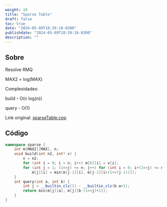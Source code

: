```yaml
---
weight: 10
title: "Sparse Table"
draft: false
toc: true
date: "2024-05-09T18:39:18-0300"
publishdate: "2024-05-09T18:39:18-0300"
description: ""
---
```


## Sobre
 Resolve RMQ

 MAX2 = log(MAX)



 Complexidades:

 build - O(n log(n))

 query - O(1)



Link original: [sparseTable.cpp](https://github.com/brunomaletta/Biblioteca/tree/master/Codigo/Estruturas/sparseTable.cpp)

## Código
```cpp
namespace sparse {
	int m[MAX2][MAX], n;
	void build(int n2, int* v) {
		n = n2;
		for (int i = 0; i < n; i++) m[0][i] = v[i];
		for (int j = 1; (1<<j) <= n; j++) for (int i = 0; i+(1<<j) <= n; i++)
			m[j][i] = min(m[j-1][i], m[j-1][i+(1<<(j-1))]);
	}
	int query(int a, int b) {
		int j = __builtin_clz(1) - __builtin_clz(b-a+1);
		return min(m[j][a], m[j][b-(1<<j)+1]);
	}
}
```

